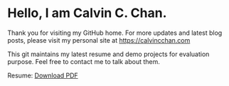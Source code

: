 # Hello, I am Calvin C. Chan.

Thank you for visiting my GitHub home. For more updates and latest blog posts, please visit my personal site at https://calvincchan.com

This git maintains my latest resume and demo projects for evaluation purpose. Feel free to contact me to talk about them.

Resume: [Download PDF](./Resume-Calvin-Chun-yu-Chan.pdf)
